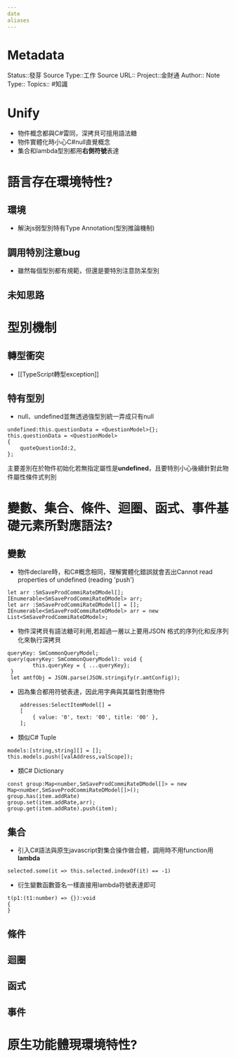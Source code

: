 ```yaml
---
date
aliases
---
```

# Metadata
Status::發芽
Source Type::工作
Source URL::
Project::金財通
Author::
Note Type::
Topics::
#知識 
# Unify
- 物件概念都與C#雷同，深拷貝可擅用語法糖
- 物件實體化時小心C#null直覺概念
- 集合和lambda型別都用**右側符號**表達


# 語言存在環境特性?
## 環境
- 解決js弱型別特有Type Annotation(型別推論機制)
## 調用特別注意bug
- 雖然每個型別都有規範，但還是要特別注意防呆型別
## 未知思路

# 型別機制
## 轉型衝突
- [[TypeScript轉型exception]]
## 特有型別
- null、undefined並無透過強型別統一弄成只有null
```
undefined:this.questionData = <QuestionModel>{};
this.questionData = <QuestionModel>
{
	quoteQuestionId:2,
};
```
主要差別在於物件初始化若無指定屬性是**undefined**，且要特別小心後續針對此物件屬性條件式判別


# 變數、集合、條件、迴圈、函式、事件基礎元素所對應語法?
## 變數
- 物件declare時，和C#概念相同，理解實體化錯誤就會丟出Cannot read properties of undefined (reading 'push')
```
let arr :SmSaveProdCommiRateDModel[];
IEnumerable<SmSaveProdCommiRateDModel> arr;
let arr :SmSaveProdCommiRateDModel[] = [];
IEnumerable<SmSaveProdCommiRateDModel> arr = new List<SmSaveProdCommiRateDModel>;
```
- 物件深拷貝有語法糖可利用,若超過一層以上要用JSON 格式的序列化和反序列化來執行深拷貝
```
queryKey: SmCommonQueryModel;
query(queryKey: SmCommonQueryModel): void {
        this.queryKey = { ...queryKey};
 }
 let amtfObj = JSON.parse(JSON.stringify(r.amtConfig));
```
- 因為集合都用符號表達，因此用字典與其屬性對應物件
```
    addresses:SelectItemModel[] =
    [
        { value: '0', text: '00', title: '00' },
    ];
```
- 類似C# Tuple
```
models:[string,string][] = [];
this.models.push([valAddress,valScope]);
```
- 類C# Dictionary
```
const group:Map<number,SmSaveProdCommiRateDModel[]> = new Map<number,SmSaveProdCommiRateDModel[]>();
group.has(item.addRate)
group.set(item.addRate,arr);
group.get(item.addRate).push(item);
```
## 集合
- 引入C#語法與原生javascript對集合操作做合體，調用時不用function用**lambda**
```
selected.some(it => this.selected.indexOf(it) == -1)
```
- 衍生變數函數簽名一樣直接用lambda符號表達即可
```
t(p1:(t1:number) => {}):void
{
}
```
## 條件
## 迴圈
## 函式
## 事件

# 原生功能體現環境特性?


